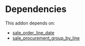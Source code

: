 # Dependencies

This addon depends on:

- [sale_order_line_date](../../../../odoo-bringout-oca-sale-workflow-sale_order_line_date)
- [sale_procurement_group_by_line](../../../../odoo-bringout-oca-sale-workflow-sale_procurement_group_by_line)
